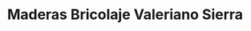---
title: "Maderas Bricolaje Valeriano Sierra"
url: /alcala-de-henares/maderas-bricolaje-valeriano-sierra/
shop: hágalo usted mismo
---